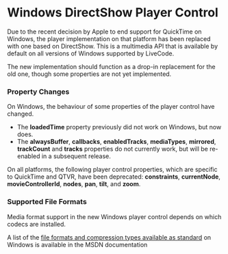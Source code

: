 # Windows DirectShow Player Control

Due to the recent decision by Apple to end support for QuickTime on
Windows, the player implementation on that platform has been replaced
with one based on DirectShow.  This is a multimedia API that is
available by default on all versions of Windows supported by LiveCode.

The new implementation should function as a drop-in replacement for
the old one, though some properties are not yet implemented.

### Property Changes
On Windows, the behaviour of some properties of the player control have changed.

- The **loadedTime** property previously did not work on Windows, but now does.
- The **alwaysBuffer**, **callbacks**, **enabledTracks**,
  **mediaTypes**, **mirrored**, **trackCount** and **tracks**
  properties do not currently work, but will be re-enabled in a
  subsequent release.

On all platforms, the following player control properties, which are
specific to QuickTime and QTVR, have been deprecated: **constraints**,
**currentNode**, **movieControllerId**, **nodes**, **pan**, **tilt**,
and **zoom**.

### Supported File Formats

Media format support in the new Windows player control depends on
which codecs are installed.

A list of the
[file formats and compression types available as standard](https://msdn.microsoft.com/en-us/library/ms787745(VS.85).aspx)
on Windows is available in the MSDN documentation
